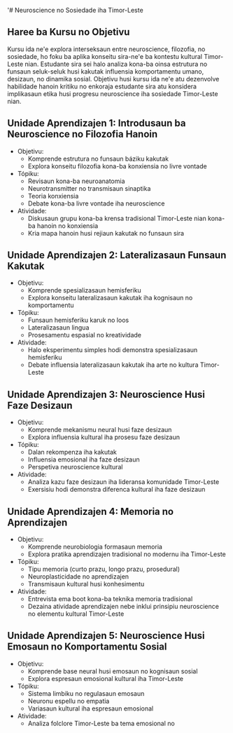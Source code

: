 '# Neuroscience no Sosiedade iha Timor-Leste

## Haree ba Kursu no Objetivu

Kursu ida ne'e explora interseksaun entre neuroscience, filozofia, no sosiedade, ho foku ba aplika konseitu sira-ne'e ba kontestu kultural Timor-Leste nian. Estudante sira sei halo analiza kona-ba oinsa estrutura no funsaun seluk-seluk husi kakutak influensia komportamentu umano, desizaun, no dinamika sosial. Objetivu husi kursu ida ne'e atu dezenvolve habilidade hanoin kritiku no enkoraja estudante sira atu konsidera implikasaun etika husi progresu neuroscience iha sosiedade Timor-Leste nian.

## Unidade Aprendizajen 1: Introdusaun ba Neuroscience no Filozofia Hanoin
- Objetivu:
  * Komprende estrutura no funsaun báziku kakutak
  * Explora konseitu filozofia kona-ba konxiensia no livre vontade
- Tópiku:
  * Revisaun kona-ba neuroanatomia 
  * Neurotransmitter no transmisaun sinaptika
  * Teoria konxiensia
  * Debate kona-ba livre vontade iha neuroscience
- Atividade:
  * Diskusaun grupu kona-ba krensa tradisional Timor-Leste nian kona-ba hanoin no konxiensia
  * Kria mapa hanoin husi rejiaun kakutak no funsaun sira

## Unidade Aprendizajen 2: Lateralizasaun Funsaun Kakutak
- Objetivu:
  * Komprende spesializasaun hemisferiku
  * Explora konseitu lateralizasaun kakutak iha kognisaun no komportamentu
- Tópiku:
  * Funsaun hemisferiku karuk no loos
  * Lateralizasaun lingua
  * Prosesamentu espasial no kreatividade
- Atividade:
  * Halo eksperimentu simples hodi demonstra spesializasaun hemisferiku
  * Debate influensia lateralizasaun kakutak iha arte no kultura Timor-Leste

## Unidade Aprendizajen 3: Neuroscience Husi Faze Desizaun
- Objetivu:
  * Komprende mekanismu neural husi faze desizaun
  * Explora influensia kultural iha prosesu faze desizaun
- Tópiku:
  * Dalan rekompenza iha kakutak
  * Influensia emosional iha faze desizaun
  * Perspetiva neuroscience kultural
- Atividade:
  * Analiza kazu faze desizaun iha lideransa komunidade Timor-Leste
  * Exersisiu hodi demonstra diferenca kultural iha faze desizaun

## Unidade Aprendizajen 4: Memoria no Aprendizajen
- Objetivu:
  * Komprende neurobiologia formasaun memoria
  * Explora pratika aprendizajen tradisional no modernu iha Timor-Leste
- Tópiku:
  * Tipu memoria (curto prazu, longo prazu, prosedural)
  * Neuroplasticidade no aprendizajen 
  * Transmisaun kultural husi konhesimentu
- Atividade:
  * Entrevista ema boot kona-ba teknika memoria tradisional
  * Dezaina atividade aprendizajen nebe inklui prinsipiu neuroscience no elementu kultural Timor-Leste

## Unidade Aprendizajen 5: Neuroscience Husi Emosaun no Komportamentu Sosial
- Objetivu:
  * Komprende base neural husi emosaun no kognisaun sosial
  * Explora espresaun emosional kultural iha Timor-Leste
- Tópiku:
  * Sistema limbiku no regulasaun emosaun
  * Neuronu espellu no empatia
  * Variasaun kultural iha espresaun emosional
- Atividade:
  * Analiza folclore Timor-Leste ba tema emosional no